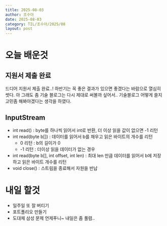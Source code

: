 ```yaml
---
title: 2025-08-03
author: 조수아
date: 2025-08-03
category: TIL/조수아/2025/08
layout: post
---
```


# 오늘 배운것

## 지원서 제출 완료
드디어 지원서 제출 완료..! 하반기는 꼭 좋은 결과가 있으면 좋겠다는 바람으로 열심히 썻다. 아 그래도 좀 기술 블로그는 다시 제대로 써볼까 싶어서.. 기술블로그 어떻게 쓸지 고민좀 해봐야겠다는 생각을 하였다.

## InputStream
- int read() : byte를 하나씩 읽어서 int로 반환, 더 이상 읽을 값이 없으면 -1 리턴
- int read(byte b[]) : 데이터를 읽어서 b를 채우고 읽은 바이트의 개수를 리턴
    - 0 리턴 : b의 길이가 0
    - -1 리턴 : 더이상 읽을 데이터가 없는 경우
- int read(byte b[], int offset, int len) : 최대 len 만큼 데이터를 읽어서 b에 저장하고 읽은 바이트 개수를 리턴
- void close() : 스트림을 종료해서 자원을 반납

# 내일 할것
- 일주일 또 잘 버티기
- 포트폴리오 만들기
- 도대체 삼성 문제 언제푸니~ 내일은 좀 풀렴..
